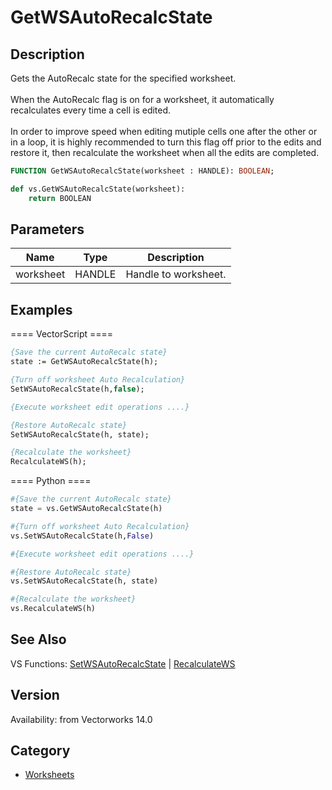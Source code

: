 # GetWSAutoRecalcState

## Description
Gets the AutoRecalc state for the specified worksheet.<BR>
<BR>
When the AutoRecalc flag is on for a worksheet, it automatically recalculates every time a cell is edited.<BR>
<BR>
In order to improve speed when editing mutiple cells one after the other or in a loop, it is highly recommended to turn this flag off prior to the edits and restore it, then recalculate the worksheet when all the edits are completed.

```pascal
FUNCTION GetWSAutoRecalcState(worksheet : HANDLE): BOOLEAN;
```

```python
def vs.GetWSAutoRecalcState(worksheet):
    return BOOLEAN
```

## Parameters
|Name|Type|Description|
|---|---|---|
|worksheet|HANDLE|Handle to worksheet.|

## Examples
==== VectorScript ====
```pascal
{Save the current AutoRecalc state}
state := GetWSAutoRecalcState(h);

{Turn off worksheet Auto Recalculation}
SetWSAutoRecalcState(h,false);

{Execute worksheet edit operations ....}

{Restore AutoRecalc state}
SetWSAutoRecalcState(h, state);

{Recalculate the worksheet}
RecalculateWS(h);
```
==== Python ====
```python
#{Save the current AutoRecalc state}
state = vs.GetWSAutoRecalcState(h)

#{Turn off worksheet Auto Recalculation}
vs.SetWSAutoRecalcState(h,False)

#{Execute worksheet edit operations ....}

#{Restore AutoRecalc state}
vs.SetWSAutoRecalcState(h, state)

#{Recalculate the worksheet}
vs.RecalculateWS(h)
```

## See Also
VS Functions:
[SetWSAutoRecalcState](SetWSAutoRecalcState.md) 
| [RecalculateWS](RecalculateWS.md)

## Version
Availability: from Vectorworks 14.0

## Category
* [Worksheets](../Categories/Worksheets.md)
